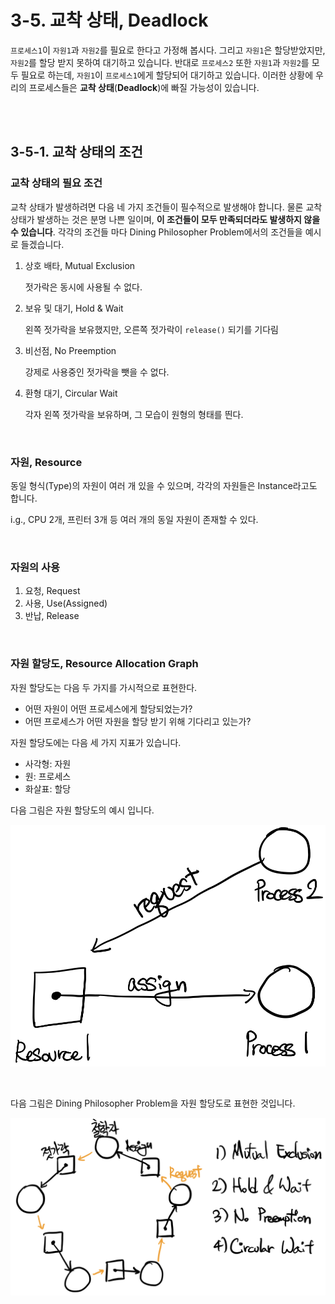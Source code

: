 # 3-5. 교착 상태, Deadlock

`프로세스1`이 `자원1`과 `자원2`를 필요로 한다고 가정해 봅시다. 그리고 `자원1`은 할당받았지만, `자원2`를 할당 받지 못하여 대기하고 있습니다. 반대로 `프로세스2` 또한 `자원1`과 `자원2`를 모두 필요로 하는데, `자원1`이 `프로세스1`에게 할당되어 대기하고 있습니다. 이러한 상황에 우리의 프로세스들은 **교착 상태**(**Deadlock**)에 빠질 가능성이 있습니다.

<br>

<br>

## 3-5-1. 교착 상태의 조건

### 교착 상태의 필요 조건

교착 상태가 발생하려면 다음 네 가지 조건들이 필수적으로 발생해야 합니다. 물론 교착 상태가 발생하는 것은 분명 나쁜 일이며, **이 조건들이 모두 만족되더라도 발생하지 않을 수 있습니다**. 각각의 조건들 마다 Dining Philosopher Problem에서의 조건들을 예시로 들겠습니다.

1. 상호 배타, Mutual Exclusion

   젓가락은 동시에 사용될 수 없다.

2. 보유 및 대기, Hold & Wait

   왼쪽 젓가락을 보유했지만, 오른쪽 젓가락이 `release()` 되기를 기다림

3. 비선점, No Preemption

   강제로 사용중인 젓가락을 뺏을 수 없다.

4. 환형 대기, Circular Wait

   각자 왼쪽 젓가락을 보유하며, 그 모습이 원형의 형태를 띈다.

<br>

### 자원, Resource

동일 형식(Type)의 자원이 여러 개 있을 수 있으며, 각각의 자원들은 Instance라고도 합니다.

i.g., CPU 2개, 프린터 3개 등 여러 개의 동일 자원이 존재할 수 있다.

<br>

### 자원의 사용

1. 요청, Request
2. 사용, Use(Assigned)
3. 반납, Release

<br>

### 자원 할당도, Resource Allocation Graph

자원 할당도는 다음 두 가지를 가시적으로 표현한다.

- 어떤 자원이 어떤 프로세스에게 할당되었는가?
- 어떤 프로세스가 어떤 자원을 할당 받기 위해 기다리고 있는가?

자원 할당도에는 다음 세 가지 지표가 있습니다.

- 사각형: 자원
- 원: 프로세스
- 화살표: 할당

다음 그림은 자원 할당도의 예시 입니다.

![Resource_Allocation_Graph](./assets/Resource_Allocation_Graph.png)

<br>

다음 그림은 Dining Philosopher Problem을 자원 할당도로 표현한 것입니다.

![RAG_Dining_Philosopher](./assets/RAG_Dining_Philosopher.png)

